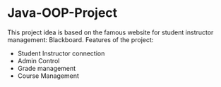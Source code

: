 # Java-OOP-Project
This project idea is based on the famous website for student instructor management: Blackboard.
Features of the project:
- Student Instructor connection
- Admin Control
- Grade management
- Course Management
